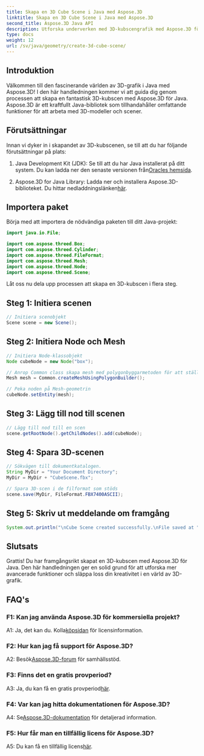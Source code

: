 ```yaml
---
title: Skapa en 3D Cube Scene i Java med Aspose.3D
linktitle: Skapa en 3D Cube Scene i Java med Aspose.3D
second_title: Aspose.3D Java API
description: Utforska underverken med 3D-kubscengrafik med Aspose.3D för Java. Skapa fantastiska scener utan ansträngning.
type: docs
weight: 12
url: /sv/java/geometry/create-3d-cube-scene/
---
```

## Introduktion

Välkommen till den fascinerande världen av 3D-grafik i Java med Aspose.3D! I den här handledningen kommer vi att guida dig genom processen att skapa en fantastisk 3D-kubscen med Aspose.3D för Java. Aspose.3D är ett kraftfullt Java-bibliotek som tillhandahåller omfattande funktioner för att arbeta med 3D-modeller och scener.

## Förutsättningar

Innan vi dyker in i skapandet av 3D-kubscenen, se till att du har följande förutsättningar på plats:

1.  Java Development Kit (JDK): Se till att du har Java installerat på ditt system. Du kan ladda ner den senaste versionen från[Oracles hemsida](https://www.oracle.com/java/).

2.  Aspose.3D for Java Library: Ladda ner och installera Aspose.3D-biblioteket. Du hittar nedladdningslänken[här](https://releases.aspose.com/3d/java/).

## Importera paket

Börja med att importera de nödvändiga paketen till ditt Java-projekt:

```java
import java.io.File;

import com.aspose.threed.Box;
import com.aspose.threed.Cylinder;
import com.aspose.threed.FileFormat;
import com.aspose.threed.Mesh;
import com.aspose.threed.Node;
import com.aspose.threed.Scene;
```

Låt oss nu dela upp processen att skapa en 3D-kubscen i flera steg.

## Steg 1: Initiera scenen

```java
// Initiera scenobjekt
Scene scene = new Scene();
```

## Steg 2: Initiera Node och Mesh

```java
// Initiera Node-klassobjekt
Node cubeNode = new Node("box");

// Anrop Common class skapa mesh med polygonbyggarmetoden för att ställa in mesh-instans
Mesh mesh = Common.createMeshUsingPolygonBuilder();

// Peka noden på Mesh-geometrin
cubeNode.setEntity(mesh);
```

## Steg 3: Lägg till nod till scenen

```java
// Lägg till nod till en scen
scene.getRootNode().getChildNodes().add(cubeNode);
```

## Steg 4: Spara 3D-scenen

```java
// Sökvägen till dokumentkatalogen.
String MyDir = "Your Document Directory";
MyDir = MyDir + "CubeScene.fbx";

// Spara 3D-scen i de filformat som stöds
scene.save(MyDir, FileFormat.FBX7400ASCII);
```

## Steg 5: Skriv ut meddelande om framgång

```java
System.out.println("\nCube Scene created successfully.\nFile saved at " + MyDir);
```

## Slutsats

Grattis! Du har framgångsrikt skapat en 3D-kubscen med Aspose.3D för Java. Den här handledningen ger en solid grund för att utforska mer avancerade funktioner och släppa loss din kreativitet i en värld av 3D-grafik.

## FAQ's

### F1: Kan jag använda Aspose.3D för kommersiella projekt?

 A1: Ja, det kan du. Kolla[köpsidan](https://purchase.aspose.com/buy) för licensinformation.

### F2: Hur kan jag få support för Aspose.3D?

 A2: Besök[Aspose.3D-forum](https://forum.aspose.com/c/3d/18) för samhällsstöd.

### F3: Finns det en gratis provperiod?

 A3: Ja, du kan få en gratis provperiod[här](https://releases.aspose.com/).

### F4: Var kan jag hitta dokumentationen för Aspose.3D?

 A4: Se[Aspose.3D-dokumentation](https://reference.aspose.com/3d/java/) för detaljerad information.

### F5: Hur får man en tillfällig licens för Aspose.3D?

 A5: Du kan få en tillfällig licens[här](https://purchase.aspose.com/temporary-license/).